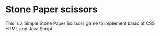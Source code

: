 # Stone Paper scissors
<p>This is a Simple Stone Paper Scissors game to implement basic of CSS HTML and Java Script</p>
